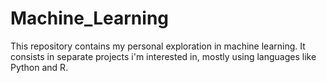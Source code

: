 # Machine_Learning

This repository contains my personal exploration in machine learning.
It consists in separate projects i'm interested in, mostly using 
languages like Python and R.
